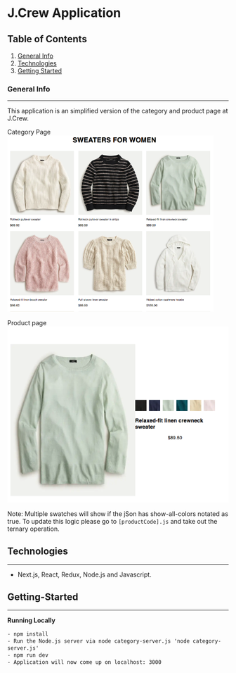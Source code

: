 # J.Crew Application

## Table of Contents

1.  [General Info](#general-info)
2.  [Technologies](#technologies)
3.  [Getting Started](#Getting-Started)

### General Info

---

This application is an simplified version of the category and product page at J.Crew.

Category Page
<img src="./public/category_page.png" alt="category screenshot" height="400">

Product page
<img src="./public/product_page.png" alt="product screenshot" height="400">

Note: Multiple swatches will show if the jSon has show-all-colors notated as true. To update this logic please go to `[productCode].js` and take out the ternary operation.

## Technologies

---

- Next.js, React, Redux, Node.js and Javascript.

## Getting-Started

---

**Running Locally**

    - npm install
    - Run the Node.js server via node category-server.js 'node category-server.js'
    - npm run dev
    - Application will now come up on localhost: 3000
